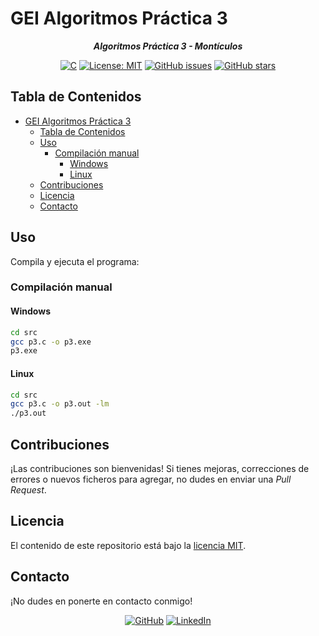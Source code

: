 # GEI Algoritmos Práctica 3

<div align="center">

***Algoritmos Práctica 3 - Montículos***

[![C](https://img.shields.io/badge/C-black?logo=c&logoColor=white&labelColor=grey&color=%233776AB)](<https://www.python.org/> "Python")
[![License: MIT](<https://img.shields.io/github/license/danielfeitopin/GEI-Algoritmos-P3>)](LICENSE "License")
[![GitHub issues](https://img.shields.io/github/issues/danielfeitopin/GEI-Algoritmos-P3)](<https://github.com/danielfeitopin/GEI-Algoritmos-P3> "Issues")
[![GitHub stars](https://img.shields.io/github/stars/danielfeitopin/GEI-Algoritmos-P3)](<https://github.com/danielfeitopin/GEI-Algoritmos-P3/stargazers> "Stars")

</div>

## Tabla de Contenidos

- [GEI Algoritmos Práctica 3](#gei-algoritmos-práctica-3)
  - [Tabla de Contenidos](#tabla-de-contenidos)
  - [Uso](#uso)
    - [Compilación manual](#compilación-manual)
      - [Windows](#windows)
      - [Linux](#linux)
  - [Contribuciones](#contribuciones)
  - [Licencia](#licencia)
  - [Contacto](#contacto)

## Uso

Compila y ejecuta el programa:

### Compilación manual

#### Windows

```sh
cd src
gcc p3.c -o p3.exe
p3.exe
```

#### Linux

```sh
cd src
gcc p3.c -o p3.out -lm
./p3.out
```

## Contribuciones

¡Las contribuciones son bienvenidas! Si tienes mejoras, correcciones de errores o nuevos ficheros para agregar, no dudes en enviar una _Pull Request_.

## Licencia

El contenido de este repositorio está bajo la [licencia MIT](LICENSE).

## Contacto

¡No dudes en ponerte en contacto conmigo!

<div align="center">

[![GitHub](https://img.shields.io/badge/GitHub-%23181717?style=for-the-badge&logo=github&logoColor=%23181717&color=white)](<https://github.com/danielfeitopin>)
[![LinkedIn](https://img.shields.io/badge/LinkedIn-white?style=for-the-badge&logo=linkedin&logoColor=white&color=%230A66C2)](<https://www.linkedin.com/in/danielfeitopin/>)

</div>
